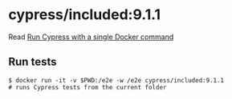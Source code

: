 <!--
WARNING: this file was autogenerated by generate-included-image.js using

    npm run add:included -- 9.1.1 cypress/browsers:node16.5.0-chrome94-ff93
-->

# cypress/included:9.1.1

Read [Run Cypress with a single Docker command][blog post url]

## Run tests

```shell
$ docker run -it -v $PWD:/e2e -w /e2e cypress/included:9.1.1
# runs Cypress tests from the current folder
```

[blog post url]: https://www.cypress.io/blog/2019/05/02/run-cypress-with-a-single-docker-command/
